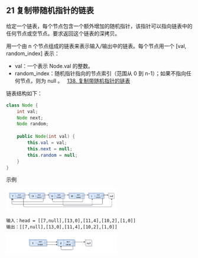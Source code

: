 ## 21 复制带随机指针的链表

给定一个链表，每个节点包含一个额外增加的随机指针，该指针可以指向链表中的任何节点或空节点。要求返回这个链表的深拷贝。 

用一个由 n 个节点组成的链表来表示输入/输出中的链表。每个节点用一个 [val, random_index] 表示：

* val：一个表示 Node.val 的整数。
* random_index：随机指针指向的节点索引（范围从 0 到 n-1）；如果不指向任何节点，则为 null 。
 
[138. 复制带随机指针的链表](https://leetcode-cn.com/problems/copy-list-with-random-pointer/)

链表结构如下：

```java
class Node {
    int val;
    Node next;
    Node random;

    public Node(int val) {
        this.val = val;
        this.next = null;
        this.random = null;
    }
}
```

示例

<img src="./imglinklist/06-138-01.png" width=300>

```
输入：head = [[7,null],[13,0],[11,4],[10,2],[1,0]]
输出：[[7,null],[13,0],[11,4],[10,2],[1,0]]
```

<img src="./imglinklist/06-138-02.png" width=300>


